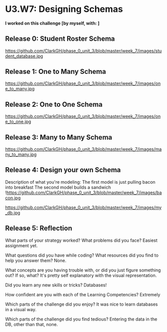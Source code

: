 # U3.W7: Designing Schemas


#### I worked on this challenge [by myself, with: ]


## Release 0: Student Roster Schema
https://github.com/ClarkGH/phase_0_unit_3/blob/master/week_7/images/student_database.jpg


## Release 1: One to Many Schema
https://github.com/ClarkGH/phase_0_unit_3/blob/master/week_7/images/one_to_many.jpg


## Release 2: One to One Schema
https://github.com/ClarkGH/phase_0_unit_3/blob/master/week_7/images/one_to_one.jpg


## Release 3: Many to Many Schema
https://github.com/ClarkGH/phase_0_unit_3/blob/master/week_7/images/many_to_many.jpg


## Release 4: Design your own Schema
Description of what you're modeling: 
The first model is just pulling bacon into breakfast
The second model builds a sandwich
!https://github.com/ClarkGH/phase_0_unit_3/blob/master/week_7/images/bacon.jpg

https://github.com/ClarkGH/phase_0_unit_3/blob/master/week_7/images/my_db.jpg

## Release 5: Reflection
What parts of your strategy worked? What problems did you face?
Easiest assignment yet.

What questions did you have while coding? What resources did you find to help you answer them?
None.

What concepts are you having trouble with, or did you just figure something out? If so, what?
It's pretty self explanatory with the visual representation.

Did you learn any new skills or tricks?
Databases!

How confident are you with each of the Learning Competencies?
Extremely

Which parts of the challenge did you enjoy?
It was nice to learn databases in a visual way.

Which parts of the challenge did you find tedious?
Entering the data in the DB, other than that, none.